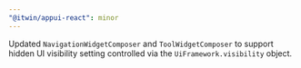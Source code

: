 ```yaml
---
"@itwin/appui-react": minor
---
```


Updated `NavigationWidgetComposer` and `ToolWidgetComposer` to support hidden UI visibility setting controlled via the `UiFramework.visibility` object.
